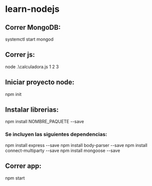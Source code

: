 # learn-nodejs

## Correr MongoDB:
systemctl start mongod

## Correr js:
node .\calculadora.js 1 2 3

## Iniciar proyecto node:
npm init

## Instalar librerias:
 npm install NOMBRE_PAQUETE --save

 ### Se incluyen las siguientes dependencias:
 npm install express --save
 npm install body-parser --save
 npm install connect-multiparty --save
 npm install mongoose --save

## Correr app:
npm start

